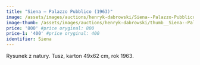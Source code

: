 ```yaml
---
title: "Siena – Palazzo Pubblico (1963)"
image: /assets/images/auctions/henryk-dabrowski/Siena--Palazzo-Pubblico-1963.jpg
image-thumb: /assets/images/auctions/henryk-dabrowski/thumb__Siena--Palazzo-Pubblico-1963.jpg
price: '800' #price oryginal: 800
price-1: '400' #price oryginal: 400
identifier: Siena
---
```


Rysunek z natury. Tusz, karton 49x62 cm, rok 1963.